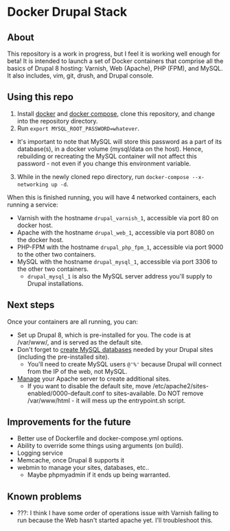 # Docker Drupal Stack

## About
This repository is a work in progress, but I feel it is working well enough for beta! It is intended to launch a set of Docker containers that comprise all the basics of Drupal 8 hosting: Varnish, Web (Apache), PHP (FPM), and MySQL. It also includes, vim, git, drush, and Drupal console.

## Using this repo
1. Install [docker](https://docs.docker.com/engine/installation/) and [docker compose](https://docs.docker.com/compose/install/), clone this repository, and change into the repository directory.
2. Run `export MYSQL_ROOT_PASSWORD=whatever`.
  * It's important to note that MySQL will store this password as a part of its database(s), in a docker volume (mysql/data on the host). Hence, rebuilding or recreating the MySQL container will not affect this password - not even if you change this environment variable.
3. While in the newly cloned repo directory, run `docker-compose --x-networking up -d`.

When this is finished running, you will have 4 networked containers, each running a service: 
* Varnish with the hostname `drupal_varnish_1`, accessible via port 80 on docker host. 
* Apache with the hostname `drupal_web_1`, accessible via port 8080 on the docker host.
* PHP-FPM with the hostname `drupal_php_fpm_1`, accessible via port 9000 to the other two containers.
* MySQL with the hostname `drupal_mysql_1`, accessible via port 3306 to the other two containers.
  * `drupal_mysql_1` is also the MySQL server address you'll supply to Drupal installations.

## Next steps
Once your containers are all running, you can:
* Set up Drupal 8, which is pre-installed for you. The code is at /var/www/, and is served as the default site.
* Don't forget to [create MySQL databases](https://www.drupal.org/documentation/install/create-database#mysql_commands) needed by your Drupal sites (including the pre-installed site).
  * You'll need to create MySQL users `@'%'` because Drupal will connect from the IP of the web, not MySQL.
* [Manage](https://help.ubuntu.com/lts/serverguide/httpd.html) your Apache server to create additional sites.
  * If you want to disable the default site, move /etc/apache2/sites-enabled/0000-default.conf to sites-available. Do NOT remove /var/www/html - it will mess up the entrypoint.sh script.

## Improvements for the future
* Better use of Dockerfile and docker-compose.yml options.
* Ability to override some things using arguments (on build).
* Logging service
* Memcache, once Drupal 8 supports it
* webmin to manage your sites, databases, etc..
  * Maybe phpmyadmin if it ends up being warranted.

## Known problems
* ???: I think I have some order of operations issue with Varnish failing to run because the Web hasn't started apache yet. I'll troubleshoot this.
